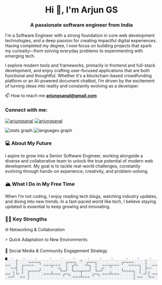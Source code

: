 <h1 align="center">Hi 👋, I'm Arjun GS</h1>
<h3 align="center">A passionate software engineer from India</h3>


I'm a Software Engineer with a strong foundation in core web development technologies, and a deep passion for creating impactful digital experiences. Having completed my degree, I now focus on building projects that spark my curiosity—from solving everyday problems to experimenting with emerging tech.

I explore modern tools and frameworks, primarily in frontend and full-stack development, and enjoy crafting user-focused applications that are both functional and thoughtful. Whether it's a blockchain-based crowdfunding platform or an AI-powered document chatbot, I’m driven by the excitement of turning ideas into reality and constantly evolving as a developer.

📫 How to reach me **arjungsanal@gmail.com**
<h3 align="left">Connect with me:</h3>
<p align="left">
<a href="https://linkedin.com/in/arjungsanal" target="blank"><img align="center" src="https://raw.githubusercontent.com/rahuldkjain/github-profile-readme-generator/master/src/images/icons/Social/linked-in-alt.svg" alt="arjungsanal" height="30" width="40" /></a>
<a href="https://www.hackerrank.com/arjungsanal" target="blank"><img align="center" src="https://raw.githubusercontent.com/rahuldkjain/github-profile-readme-generator/master/src/images/icons/Social/hackerrank.svg" alt="arjungsanal" height="30" width="40" /></a>
</p>
<div align="left">
  <img src="https://github-readme-stats.vercel.app/api?username=arjungsanal&hide_title=false&hide_rank=false&show_icons=true&include_all_commits=true&count_private=true&disable_animations=false&theme=dracula&locale=en&hide_border=false&order=1" height="150" alt="stats graph"  />
  <img src="https://github-readme-stats.vercel.app/api/top-langs?username=arjungsanal&locale=en&hide_title=false&layout=compact&card_width=320&langs_count=5&theme=dracula&hide_border=false&order=2" height="150" alt="languages graph"  />
</div>

###

### 💻 About My Future
I aspire to grow into a Senior Software Engineer, working alongside a diverse and collaborative team to unlock the true potential of modern web development. My goal is to tackle real-world challenges, constantly evolving through hands-on experience, creativity, and problem-solving.

### 🏔 What I Do in My Free Time
When I’m not coding, I enjoy reading tech blogs, watching industry updates, and diving into new trends. In a fast-paced world like tech, I believe staying updated is essential to keep growing and innovating.

### 💪🏽 Key Strengths
🌐 Networking & Collaboration

⚡ Quick Adaptation to New Environments

📣 Social Media & Community Engagement Strategy

<picture>
  <source media="(prefers-color-scheme: dark)" srcset="https://raw.githubusercontent.com/arjungsanal/arjungsanal/output/pacman-contribution-graph-dark.svg">
  <source media="(prefers-color-scheme: light)" srcset="https://raw.githubusercontent.com/arjungsanal/arjungsanal/output/pacman-contribution-graph.svg">
  <img alt="pacman contribution graph" src="https://raw.githubusercontent.com/arjungsanal/arjungsanal/output/pacman-contribution-graph.svg">
</picture>

###


<!---
arjungsanal/arjungsanal is a ✨ special ✨ repository because its `README.md` (this file) appears on your GitHub profile.
You can click the Preview link to take a look at your changes.
--->
